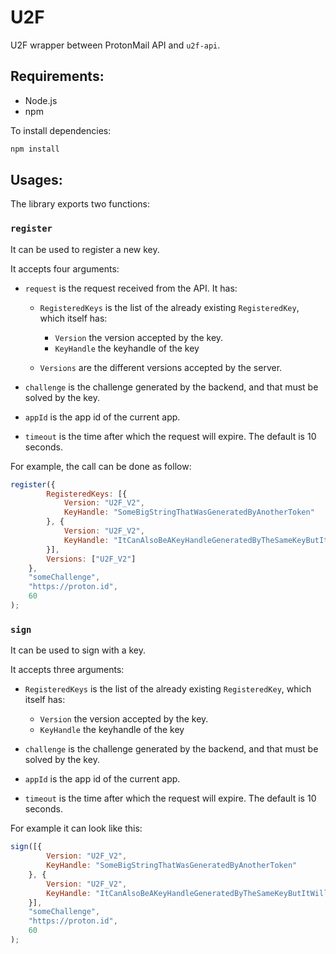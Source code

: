 # U2F

U2F wrapper between ProtonMail API and `u2f-api`.

## Requirements:

- Node.js
- npm

To install dependencies:

```bash
npm install
```

## Usages:

The library exports two functions:

### `register`
It can be used to register a new key.

It accepts four arguments:

* `request` is the request received from the API. It has:

  * `RegisteredKeys` is the list of the already existing `RegisteredKey`, which itself has:

    * `Version` the version accepted by the key.
    * `KeyHandle` the keyhandle of the key

  * `Versions` are the different versions accepted by the server.
* `challenge` is the challenge generated by the backend, and that must be solved by the key.
* `appId` is the app id of the current app.
* `timeout` is the time after which the request will expire. The default is 10 seconds.


For example, the call can be done as follow:
```js
register({
        RegisteredKeys: [{
            Version: "U2F_V2",
            KeyHandle: "SomeBigStringThatWasGeneratedByAnotherToken"
        }, {
            Version: "U2F_V2",
            KeyHandle: "ItCanAlsoBeAKeyHandleGeneratedByTheSameKeyButItWillBeRejected"
        }],
        Versions: ["U2F_V2"]
    },
    "someChallenge",
    "https://proton.id",
    60
);

```


### `sign`
It can be used to sign with a key.

It accepts three arguments:

* `RegisteredKeys` is the list of the already existing `RegisteredKey`, which itself has:

    * `Version` the version accepted by the key.
    * `KeyHandle` the keyhandle of the key

* `challenge` is the challenge generated by the backend, and that must be solved by the key.
* `appId` is the app id of the current app.
* `timeout` is the time after which the request will expire. The default is 10 seconds.

For example it can look like this:
```js
sign([{
        Version: "U2F_V2",
        KeyHandle: "SomeBigStringThatWasGeneratedByAnotherToken"
    }, {
        Version: "U2F_V2",
        KeyHandle: "ItCanAlsoBeAKeyHandleGeneratedByTheSameKeyButItWillBeRejected"
    }],
    "someChallenge",
    "https://proton.id",
    60
);

```

